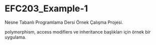 # EFC203_Example-1
Nesne Tabanlı Programlama Dersi Örnek Çalışma Projesi.

polymorphism, access modifiers ve inheritance başlıkları için örnek bir uygulama. 
